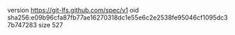 version https://git-lfs.github.com/spec/v1
oid sha256:e09b96cfa87fb77ae16270318dc1e55e6c2e2538fe95046cf1095dc37b747283
size 527
